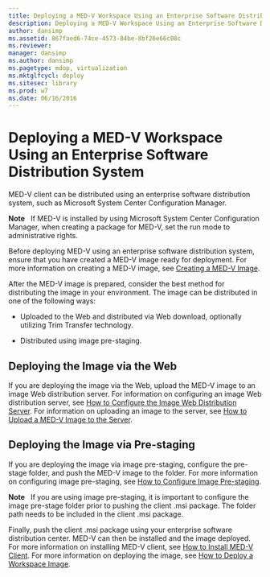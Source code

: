 ```yaml
---
title: Deploying a MED-V Workspace Using an Enterprise Software Distribution System
description: Deploying a MED-V Workspace Using an Enterprise Software Distribution System
author: dansimp
ms.assetid: 867faed6-74ce-4573-84be-8bf26e66c08c
ms.reviewer: 
manager: dansimp
ms.author: dansimp
ms.pagetype: mdop, virtualization
ms.mktglfcycl: deploy
ms.sitesec: library
ms.prod: w7
ms.date: 06/16/2016
---
```



# Deploying a MED-V Workspace Using an Enterprise Software Distribution System


MED-V client can be distributed using an enterprise software distribution system, such as Microsoft System Center Configuration Manager.

**Note**  
If MED-V is installed by using Microsoft System Center Configuration Manager, when creating a package for MED-V, set the run mode to administrative rights.

 

Before deploying MED-V using an enterprise software distribution system, ensure that you have created a MED-V image ready for deployment. For more information on creating a MED-V image, see [Creating a MED-V Image](creating-a-med-v-image.md).

After the MED-V image is prepared, consider the best method for distributing the image in your environment. The image can be distributed in one of the following ways:

-   Uploaded to the Web and distributed via Web download, optionally utilizing Trim Transfer technology.

-   Distributed using image pre-staging.

## Deploying the Image via the Web


If you are deploying the image via the Web, upload the MED-V image to an image Web distribution server. For information on configuring an image Web distribution server, see [How to Configure the Image Web Distribution Server](how-to-configure-the-image-web-distribution-server.md). For information on uploading an image to the server, see [How to Upload a MED-V Image to the Server](how-to-upload-a-med-v-image-to-the-server.md).

## Deploying the Image via Pre-staging


If you are deploying the image via image pre-staging, configure the pre-stage folder, and push the MED-V image to the folder. For more information on configuring image pre-staging, see [How to Configure Image Pre-staging](how-to-configure-image-pre-staging.md).

**Note**  
If you are using image pre-staging, it is important to configure the image pre-stage folder prior to pushing the client .msi package. The folder path needs to be included in the client .msi package.

 

Finally, push the client .msi package using your enterprise software distribution center. MED-V can then be installed and the image deployed. For more information on installing MED-V client, see [How to Install MED-V Client](how-to-install-med-v-clientesds.md). For more information on deploying the image, see [How to Deploy a Workspace Image](how-to-deploy-a-workspace-imageesds.md).

 

 






